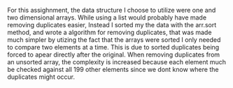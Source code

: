 For this assighnment, the data structure I choose to utilize were one and two dimensional arrays. While using a list would probably have made removing duplicates easier, Instead I sorted my the data with the arr.sort method, and wrote a algorithm for removing duplicates, that was made much simpler by utizing the fact that the arrays were sorted I only needed to compare two elements at a time. This is due to sorted duplicates being forced to apear directly after the original. When removing duplicates from an unsorted array, the complexity is increased because each element much be checked against all 199 other elements since we dont know where the duplicates might occur.
